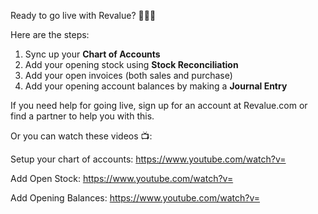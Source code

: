 Ready to go live with Revalue? 🏁🏁🏁

Here are the steps:

1. Sync up your **Chart of Accounts**
3. Add your opening stock using **Stock Reconciliation**
4. Add your open invoices (both sales and purchase)
3. Add your opening account balances by making a **Journal Entry**

If you need help for going live, sign up for an account at Revalue.com or find a partner to help you with this.

Or you can watch these videos 📺:

Setup your chart of accounts: https://www.youtube.com/watch?v=

Add Open Stock: https://www.youtube.com/watch?v=

Add Opening Balances: https://www.youtube.com/watch?v=
